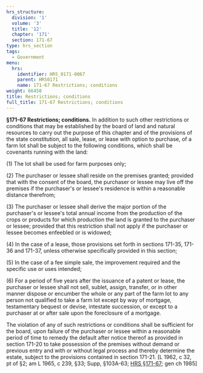```yaml
---
hrs_structure:
  division: '1'
  volume: '3'
  title: '12'
  chapter: '171'
  section: 171-67
type: hrs_section
tags:
  - Government
menu:
  hrs:
    identifier: HRS_0171-0067
    parent: HRS0171
    name: 171-67 Restrictions; conditions
weight: 66450
title: Restrictions; conditions
full_title: 171-67 Restrictions; conditions
---
```

**§171-67 Restrictions; conditions.** In addition to such other restrictions or conditions that may be established by the board of land and natural resources to carry out the purpose of this chapter and of the provisions of the state constitution, all sale, lease, or lease with option to purchase, of a farm lot shall be subject to the following conditions, which shall be covenants running with the land:

(1) The lot shall be used for farm purposes only;

(2) The purchaser or lessee shall reside on the premises granted; provided that with the consent of the board, the purchaser or lessee may live off the premises if the purchaser's or lessee's residence is within a reasonable distance therefrom;

(3) The purchaser or lessee shall derive the major portion of the purchaser's or lessee's total annual income from the production of the crops or products for which production the land is granted to the purchaser or lessee; provided that this restriction shall not apply if the purchaser or lessee becomes enfeebled or is widowed;

(4) In the case of a lease, those provisions set forth in sections 171-35, 171-36 and 171-37, unless otherwise specifically provided in this section;

(5) In the case of a fee simple sale, the improvement required and the specific use or uses intended;

(6) For a period of five years after the issuance of a patent or lease, the purchaser or lessee shall not sell, sublet, assign, transfer, or in other manner dispose or encumber the whole or any part of the farm lot to any person not qualified to take a farm lot except by way of mortgage, testamentary bequest or devise, intestate succession, or except to a purchaser at or after sale upon the foreclosure of a mortgage.

The violation of any of such restrictions or conditions shall be sufficient for the board, upon failure of the purchaser or lessee within a reasonable period of time to remedy the default after notice thereof as provided in section 171-20 to take possession of the premises without demand or previous entry and with or without legal process and thereby determine the estate, subject to the provisions contained in section 171-21\. [L 1962, c 32, pt of §2; am L 1965, c 239, §33; Supp, §103A-63; [HRS §171-67](/title-12/chapter-171/section-171-67/); gen ch 1985]